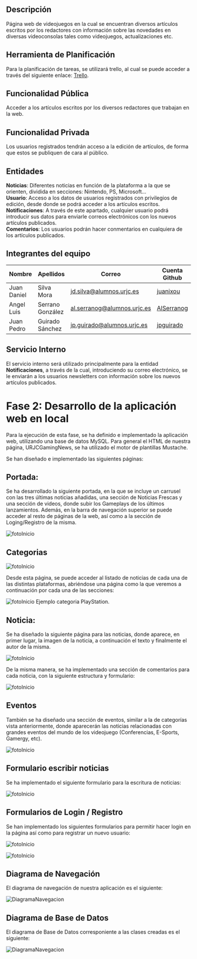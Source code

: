 ## Descripción
Página web de videojuegos en la cual se encuentran diversos artículos escritos por los redactores con información sobre las novedades en diversas videoconsolas tales como videojuegos, actualizaciones etc.  

## Herramienta de Planificación
Para la planificación de tareas, se utilizará trello, al cual se puede acceder a través del siguiente enlace: [Trello](https://trello.com/b/LZSEqH9P/playurjc).

## Funcionalidad Pública
Acceder a los artículos escritos por los diversos redactores que trabajan en la web.

## Funcionalidad Privada
Los usuarios registrados tendrán acceso a la edición de artículos, de forma que estos se publiquen de cara al público.

## Entidades
**Noticias**: Diferentes noticias en función de la plataforma a la que se orienten, dividida en secciones: Nintendo, PS, Microsoft...  
**Usuario**: Acceso a los datos de usuarios registrados con privilegios de edición, desde donde se podrá acceder a los artículos escritos.  
**Notificaciones**: A través de este apartado, cualquier usuario podrá introducir sus datos para enviarle correos electrónicos con los nuevos artículos publicados.  
**Comentarios**: Los usuarios podrán hacer conmentarios en cualquiera de los artículos publicados.  

## Integrantes del equipo
|Nombre     |Apellidos       |Correo                    |Cuenta Github
|-----------|----------------|--------------------------|---------------|
|Juan Daniel|Silva Mora      |[jd.silva@alumnos.urjc.es](mailto:jd.silva@alumnos.urjc.es)  |[juanixou](https://github.com/juanixou)
|Angel Luis |Serrano González|[al.serranog@alumnos.urjc.es](mailto:al.serranog@alumnos.urjc.es) |[AlSerranog](https://github.com/AlSerranog)
|Juan Pedro |Guirado Sánchez |[jp.guirado@alumnos.urjc.es](mailto:jp.guirado@alumnos.urjc.es) |[jpguirado](https://github.com/jpguirado)
 
## Servicio Interno
El servicio interno será utilizado principalmente para la entidad **Notificaciones**, a través de la cual, introduciendo su correo electrónico, se le enviarán a los usuarios newsletters con información sobre los nuevos artículos publicados.


# Fase 2: Desarrollo de la aplicación web en local

Para la ejecución de esta fase, se ha definido e implementado la aplicación web, utilizando una base de datos MySQL. Para general el HTML de nuestra página, URJCGamingNews, se ha utilizado el motor de plantillas Mustache. 

Se han diseñado e implementado las siguientes páginas: 

## Portada: 

Se ha desarrollado la siguiente portada, en la que se incluye un carrusel con las tres últimas noticias añadidas, una sección de Noticias Frescas y una sección de videos, donde subir los Gameplays de los últimos lanzamientos. 
Además, en la barra de navegación superior se puede acceder al resto de páginas de la web, así como a la sección de Loging/Registro de la misma. 

![fotoInicio](https://github.com/Juanixou/URJCGamingNews/blob/master/FotosMarkDown/Inicio.PNG?raw=true)


##  Categorias

![fotoInicio](https://github.com/Juanixou/URJCGamingNews/blob/master/FotosMarkDown/categorias.PNG?raw=true)

Desde esta página, se puede acceder al listado de noticias de cada una de las distintas plataformas, abriéndose una página como la que veremos a continuación por cada una de las secciones: 

![fotoInicio](https://github.com/Juanixou/URJCGamingNews/blob/master/FotosMarkDown/Categoria.PNG?raw=true)
Ejemplo categoria PlayStation. 


##  Noticia: 

Se ha diseñado la siguiente página para las noticias, donde aparece, en primer lugar, la imagen de la noticia, a continuación el texto y finalmente el autor de la misma. 

![fotoInicio](https://github.com/Juanixou/URJCGamingNews/blob/master/FotosMarkDown/noticia.PNG?raw=true)



De la misma manera, se ha implementado una sección de comentarios para cada noticia, con la siguiente estructura y formulario: 

![fotoInicio](https://github.com/Juanixou/URJCGamingNews/blob/master/FotosMarkDown/FormularioComentarios.PNG?raw=true)

## Eventos

También se ha diseñado una sección de eventos, similar a la de categorías vista anteriormente, donde aparecerán las noticias relacionadas con grandes eventos del mundo de los videojuego (Conferencias, E-Sports, Gamergy, etc). 

![fotoInicio](https://github.com/Juanixou/URJCGamingNews/blob/master/FotosMarkDown/eventos.PNG?raw=true)

## Formulario escribir noticias

Se ha implementado el siguiente formulario para la escritura de noticias: 

![fotoInicio](https://github.com/Juanixou/URJCGamingNews/blob/master/FotosMarkDown/EscribirNoticia.PNG?raw=true)

## Formularios de Login / Registro

Se han implementado los siguientes formularios para permitir hacer login en la página así como para registrar un nuevo usuario: 

![fotoInicio](https://github.com/Juanixou/URJCGamingNews/blob/master/FotosMarkDown/login.PNG?raw=true)

![fotoInicio](https://github.com/Juanixou/URJCGamingNews/blob/master/FotosMarkDown/registro.PNG?raw=true)



## Diagrama de Navegación 

El diagrama de navegación de nuestra aplicación es el siguiente: 

![DiagramaNavegacion](https://github.com/Juanixou/URJCGamingNews/blob/master/FotosMarkDown/diagramaDeNavegacion.PNG?raw=true)  

## Diagrama de Base de Datos 

El diagrama de Base de Datos corresponiente a las clases creadas es el siguiente: 

![DiagramaNavegacion](https://github.com/Juanixou/URJCGamingNews/blob/master/FotosMarkDown/Diagrama_BD.PNG?raw=true)

